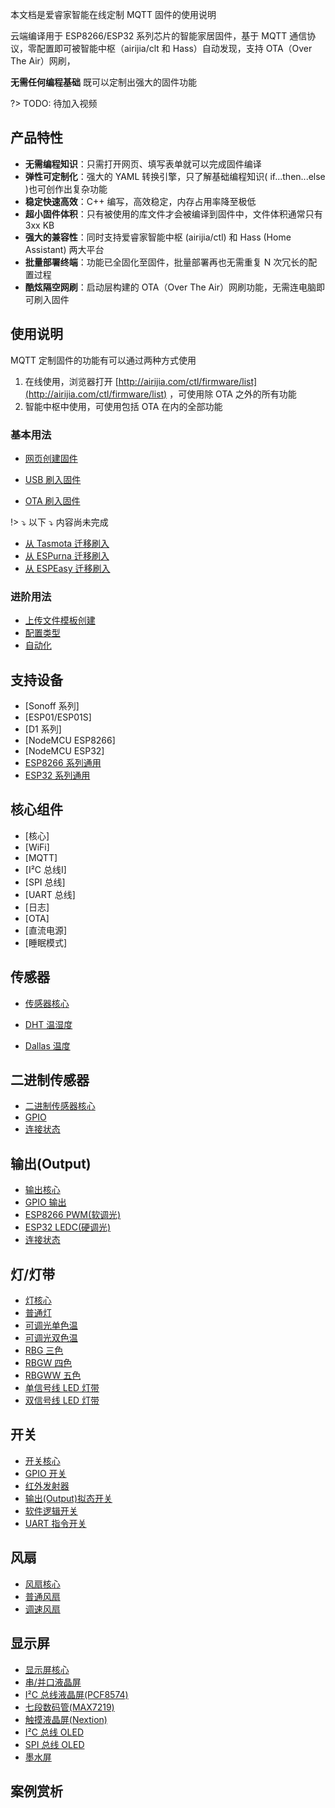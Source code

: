 本文档是爱睿家智能在线定制 MQTT 固件的使用说明

云端编译用于 ESP8266/ESP32 系列芯片的智能家居固件，基于 MQTT 通信协议，零配置即可被智能中枢（airijia/clt 和 Hass）自动发现，支持 OTA（Over The Air）网刷，

**无需任何编程基础** 既可以定制出强大的固件功能


?> TODO: 待加入视频


## 产品特性

- **无需编程知识**：只需打开网页、填写表单就可以完成固件编译
- **弹性可定制化**：强大的 YAML 转换引擎，只了解基础编程知识( if...then...else )也可创作出复杂功能
- **稳定快速高效**：C++ 编写，高效稳定，内存占用率降至极低
- **超小固件体积**：只有被使用的库文件才会被编译到固件中，文件体积通常只有 3xx KB
- **强大的兼容性**：同时支持爱睿家智能中枢 (airijia/ctl) 和 Hass (Home Assistant) 两大平台
- **批量部署终端**：功能已全固化至固件，批量部署再也无需重复 N 次冗长的配置过程
- **酷炫隔空网刷**：启动层构建的 OTA（Over The Air）网刷功能，无需连电脑即可刷入固件



## 使用说明

MQTT 定制固件的功能有可以通过两种方式使用

1. 在线使用，浏览器打开 [http://airijia.com/ctl/firmware/list](http://airijia.com/ctl/firmware/list) ，可使用除 OTA 之外的所有功能
2. 智能中枢中使用，可使用包括 OTA 在内的全部功能


### 基本用法
- [网页创建固件](/mqtt/guides/form)


- [USB 刷入固件](/mqtt/guides/ttl)
- [OTA 刷入固件](/mqtt/guides/ota)

!> ⤵️ 以下️ ⤵️ 内容尚未完成




- [从 Tasmota 迁移刷入](/mqtt/guides/tasmota)
- [从 ESPurna 迁移刷入](/mqtt/guides/espurna)
- [从 ESPEasy 迁移刷入](/mqtt/guides/espeasy)


### 进阶用法

- [上传文件模板创建](mqtt/guides/yaml)
- [配置类型](mqtt/guides/configuration-types)
- [自动化](mqtt/guides/)


## 支持设备

- [Sonoff 系列]
- [ESP01/ESP01S]
- [D1 系列]
- [NodeMCU ESP8266]
- [NodeMCU ESP32]
- [ESP8266 系列通用](mqtt/guides/yaml)
- [ESP32 系列通用](mqtt/guides/yaml)

## 核心组件

- [核心]
- [WiFi]
- [MQTT]
- [I²C 总线I]
- [SPI 总线]
- [UART 总线]
- [日志]
- [OTA]
- [直流电源]
- [睡眠模式]

## 传感器

-  [传感器核心](/mqtt/components/sensor/)


-  [DHT 温湿度](/mqtt/components/sensor/dht)
-  [Dallas 温度](/mqtt/components/sensor/dallas)


## 二进制传感器

-  [二进制传感器核心](/mqtt/components/sensor/)
-  [GPIO](/mqtt/components/sensor/)
-  [连接状态](/mqtt/components/sensor/)


## 输出(Output)

-  [输出核心](/mqtt/components/sensor/)
-  [GPIO 输出](/mqtt/components/sensor/)
-  [ESP8266 PWM(软调光)](/mqtt/components/sensor/)
-  [ESP32 LEDC(硬调光)](/mqtt/components/sensor/)
-  [连接状态](/mqtt/components/sensor/)


## 灯/灯带

-  [灯核心](/mqtt/components/light/)
-  [普通灯](/mqtt/components/light/)
-  [可调光单色温](/mqtt/components/light/)
-  [可调光双色温](/mqtt/components/light/)
-  [RBG 三色](/mqtt/components/light/)
-  [RBGW 四色](/mqtt/components/light/)
-  [RBGWW 五色](/mqtt/components/light/)
-  [单信号线 LED 灯带](mqtt/components/light/fastled_clockless)
-  [双信号线 LED 灯带](mqtt/components/light/fastled_spi)



## 开关

-  [开关核心](/mqtt/components/light/)
-  [GPIO 开关](/mqtt/components/light/)
-  [红外发射器](/mqtt/components/light/)
-  [输出(Output)拟态开关](/mqtt/components/light/)
-  [软件逻辑开关](/mqtt/components/light/)
-  [UART 指令开关](/mqtt/components/light/)


## 风扇

-  [风扇核心](/mqtt/components/light/)
-  [普通风扇](/mqtt/components/light/)
-  [调速风扇](/mqtt/components/light/)

## 显示屏

-  [显示屏核心](/mqtt/components/light/)
-  [串/并口液晶屏](/mqtt/components/light/)
-  [I²C 总线液晶屏(PCF8574)](/mqtt/components/light/)
-  [七段数码管(MAX7219)](/mqtt/components/light/)
-  [触摸液晶屏(Nextion)](/mqtt/components/light/)
-  [I²C 总线 OLED](/mqtt/components/light/)
-  [SPI 总线 OLED](/mqtt/components/light/)
-  [墨水屏](/mqtt/components/light/)



## 案例赏析


